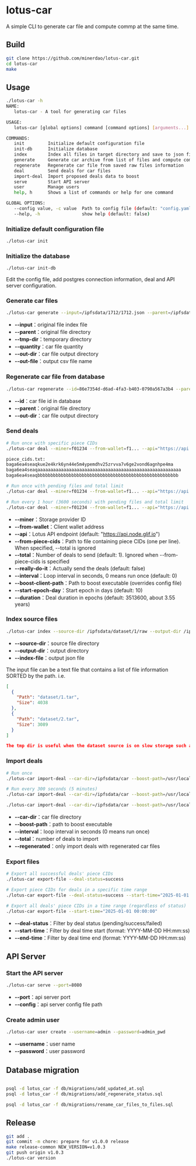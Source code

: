# lotus-car
A simple CLI to generate car file and compute commp at the same time.

## Build
```sh
git clone https://github.com/minerdao/lotus-car.git
cd lotus-car
make
```
## Usage

```sh
./lotus-car -h
NAME:
   lotus-car - A tool for generating car files

USAGE:
   lotus-car [global options] command [command options] [arguments...]

COMMANDS:
   init         Initialize default configuration file
   init-db      Initialize database
   index        Index all files in target directory and save to json file
   generate     Generate car archive from list of files and compute commp
   regenerate   Regenerate car file from saved raw files information
   deal         Send deals for car files
   import-deal  Import proposed deals data to boost
   serve        Start API server
   user         Manage users
   help, h      Shows a list of commands or help for one command

GLOBAL OPTIONS:
   --config value, -c value  Path to config file (default: "config.yaml")
   --help, -h                show help (default: false)
```

### Initialize default configuration file
```sh
./lotus-car init
```

### Initialize the database
```sh
./lotus-car init-db
```

Edit the config file, add postgres connection information, deal and API server configuration.

### Generate car files
```sh
./lotus-car generate --input=/ipfsdata/1712/1712.json --parent=/ipfsdata/1712/raw --tmp-dir=/ipfsdata/tmp1 --quantity=1 --out-dir=/ipfsdata/car --out-file=/home/fil/csv/dataset_1712_1227.csv
```
- **--input**：original file index file
- **--parent**：original file directory
- **--tmp-dir**：temporary directory
- **--quantity**：car file quantity
- **--out-dir**：car file output directory
- **--out-file**：output csv file name

### Regenerate car file from database
```sh
./lotus-car regenerate --id=86e7354d-d6ad-4fa3-b403-0790a567a3b4 --parent=/ipfsdata/dataset/1/raw --out-dir=/ipfsdata/car-regenerate
```
- **--id**：car file id in database
- **--parent**：original file directory
- **--out-dir**：car file output directory

### Send deals
```sh
# Run once with specific piece CIDs
./lotus-car deal --miner=f01234 --from-wallet=f1... --api="https://api.node.glif.io" --from-piece-cids=/path/to/piece_cids.txt --really-do-it --boost-client-path=/usr/local/bin/boost

piece_cids.txt:
baga6ea4seaqkue2e4krk6yn44e5m4ypemdhv25zrvva7v6ge2vond6agnhpe4ma
baga6ea4seaqaaaaaaaaaaaaaaaaaaaaaaaaaaaaaaaaaaaaaaaaaaaaaaaaaaaaaaa
baga6ea4seaqbbbbbbbbbbbbbbbbbbbbbbbbbbbbbbbbbbbbbbbbbbbbbbbbbbbbbb
```

```sh
# Run once with pending files and total limit
./lotus-car deal --miner=f01234 --from-wallet=f1... --api="https://api.node.glif.io" --total=10 --really-do-it --boost-client-path=/usr/local/bin/boost

# Run every 1 hour (3600 seconds) with pending files and total limit
./lotus-car deal --miner=f01234 --from-wallet=f1... --api="https://api.node.glif.io" --total=10 --really-do-it --interval=3600 --boost-client-path=/usr/local/bin/boost
```
- **--miner**：Storage provider ID
- **--from-wallet**：Client wallet address
- **--api**：Lotus API endpoint (default: "https://api.node.glif.io")
- **--from-piece-cids**：Path to file containing piece CIDs (one per line). When specified, --total is ignored
- **--total**：Number of deals to send (default: 1). Ignored when --from-piece-cids is specified
- **--really-do-it**：Actually send the deals (default: false)
- **--interval**：Loop interval in seconds, 0 means run once (default: 0)
- **--boost-client-path**：Path to boost executable (overrides config file)
- **--start-epoch-day**：Start epoch in days (default: 10)
- **--duration**：Deal duration in epochs (default: 3513600, about 3.55 years)

### Index source files
```sh
./lotus-car index --source-dir /ipfsdata/dataset/1/raw --output-dir /ipfsdata/dataset/1 --index-file 1.json
```
- **--source-dir**：source file directory
- **--output-dir**：output directory
- **--index-file**：output json file

The input file can be a text file that contains a list of file information SORTED by the path. i.e.
```json
[
  {
    "Path": "dataset/1.tar",
    "Size": 4038
  },
  {
    "Path": "dataset/2.tar",
    "Size": 3089
  }
]

The tmp dir is useful when the dataset source is on slow storage such as NFS or S3FS/Goofys mount.
```

### Import deals
```sh
# Run once
./lotus-car import-deal --car-dir=/ipfsdata/car --boost-path=/usr/local/bin/boost --total=10

# Run every 300 seconds (5 minutes)
./lotus-car import-deal --car-dir=/ipfsdata/car --boost-path=/usr/local/bin/boost --interval=300 --total=10

./lotus-car import-deal --car-dir=/ipfsdata/car --boost-path=/usr/local/bin/boost --interval=300 --total=1 --regenerated=true
```
- **--car-dir**：car file directory
- **--boost-path**：path to boost executable
- **--interval**：loop interval in seconds (0 means run once)
- **--total**：number of deals to import
- **--regenerated**：only import deals with regenerated car files

### Export files
```sh
# Export all successful deals' piece CIDs
./lotus-car export-file --deal-status=success

# Export piece CIDs for deals in a specific time range
./lotus-car export-file --deal-status=success --start-time="2025-01-01 00:00:00" --end-time="2025-01-02 00:00:00"

# Export all deals' piece CIDs in a time range (regardless of status)
./lotus-car export-file --start-time="2025-01-01 00:00:00"
```
- **--deal-status**：Filter by deal status (pending/success/failed)
- **--start-time**：Filter by deal time start (format: YYYY-MM-DD HH:mm:ss)
- **--end-time**：Filter by deal time end (format: YYYY-MM-DD HH:mm:ss)

## API Server

### Start the API server
```sh
./lotus-car serve --port=8080
```
- **--port**：api server port
- **--config**：api server config file path


### Create admin user
```sh
./lotus-car user create --username=admin --password=admin_pwd
```
- **--username**：user name
- **--password**：user password


## Database migration
```sh

psql -d lotus_car -f db/migrations/add_updated_at.sql
psql -d lotus_car -f db/migrations/add_regenerate_status.sql

psql -d lotus_car -f db/migrations/rename_car_files_to_files.sql

```

## Release
```sh
git add .
git commit -m chore: prepare for v1.0.0 release
make release-common NEW_VERSION=v1.0.3
git push origin v1.0.3
./lotus-car version
```

